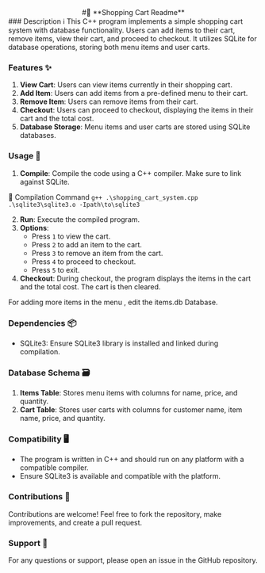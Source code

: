 <center>
#🛒 **Shopping Cart Readme**
</center>
### Description ℹ️
This C++ program implements a simple shopping cart system with database functionality. Users can add items to their cart, remove items, view their cart, and proceed to checkout. It utilizes SQLite for database operations, storing both menu items and user carts.

### Features ✨
1. **View Cart**: Users can view items currently in their shopping cart.
2. **Add Item**: Users can add items from a pre-defined menu to their cart.
3. **Remove Item**: Users can remove items from their cart.
4. **Checkout**: Users can proceed to checkout, displaying the items in their cart and the total cost.
5. **Database Storage**: Menu items and user carts are stored using SQLite databases.

### Usage 🚀
1. **Compile**: Compile the code using a C++ compiler. Make sure to link against SQLite.

🔧 Compilation Command
`g++ .\shopping_cart_system.cpp .\sqlite3\sqlite3.o -Ipath\to\sqlite3`

2. **Run**: Execute the compiled program.
3. **Options**:
   - Press `1` to view the cart.
   - Press `2` to add an item to the cart.
   - Press `3` to remove an item from the cart.
   - Press `4` to proceed to checkout.
   - Press `5` to exit.
4. **Checkout**: During checkout, the program displays the items in the cart and the total cost. The cart is then cleared.

For adding more items in the menu , edit the items.db Database.

### Dependencies 📦
- SQLite3: Ensure SQLite3 library is installed and linked during compilation.

### Database Schema 🗃️
1. **Items Table**: Stores menu items with columns for name, price, and quantity.
2. **Cart Table**: Stores user carts with columns for customer name, item name, price, and quantity.

### Compatibility 🖥️
- The program is written in C++ and should run on any platform with a compatible compiler.
- Ensure SQLite3 is available and compatible with the platform.

### Contributions 🤝
Contributions are welcome! Feel free to fork the repository, make improvements, and create a pull request.

### Support 💬
For any questions or support, please open an issue in the GitHub repository.
